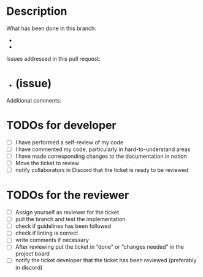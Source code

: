 # Description

What has been done in this branch:

- 
- 

Issues addressed in this pull request:

- # (issue)

Additional comments:

# TODOs for developer

- [ ]  I have performed a self-review of my code
- [ ]  I have commented my code, particularly in hard-to-understand areas
- [ ]  I have made corresponding changes to the documentation in notion
- [ ]  Move the ticket to review
- [ ]  notify collaborators in Discord that the ticket is ready to be reviewed

# TODOs for the reviewer

- [ ]  Assign yourself as reviewer for the ticket
- [ ]  pull the branch and test the implementation
- [ ]  check if guidelines has been followed
- [ ]  check if linting is correct
- [ ]  write comments if necessary
- [ ]  After reviewing put the ticket in “done” or “changes needed” in the project board
- [ ]  notify the ticket developer that the ticket has been reviewed (preferably in discord)